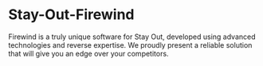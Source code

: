 # Stay-Out-Firewind
Firewind is a truly unique software for Stay Out, developed using advanced technologies and reverse expertise. We proudly present a reliable solution that will give you an edge over your competitors.
